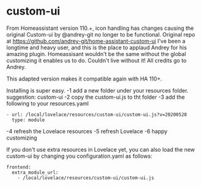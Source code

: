 # custom-ui
From Homeassistant version 110.+, icon handling has changes causing the original Custom-ui by @andrey-git no longer to be functional. Original repo at https://github.com/andrey-git/home-assistant-custom-ui
I've been a longtime and heavy user, and this is the place to applaud Andrey for his amazing plugin. Homeassisant wouldn't be the same without the global customizing it enables us to do. Couldn't live without it!
All credits go to Andrey.

This adapted version makes it compatible again with HA 110+.

Installing is super easy.
-1 add a new folder under your resources folder. suggestion: custom-ui
-2 copy the custom-ui.js to tht folder
-3 add the following to your resources.yaml
   ```
   - url: /local/lovelace/resources/custom-ui/custom-ui.js?v=20200528
     type: module
  ```
-4 refresh the Lovelace resources
-5 refresh Lovelace
-6 happy customizing

If you don't use extra resources in Lovelace yet, you can also load the new custom-ui by changing you configuration.yaml as follows:
   ```
   frontend:
     extra_module_url:
       - /local/lovelace/resources/custom-ui/custom-ui.js
   ```
